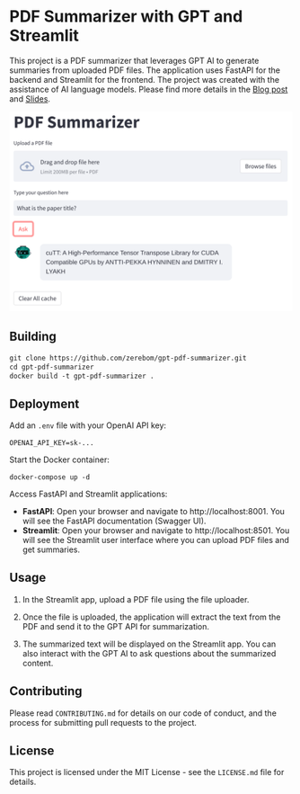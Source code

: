 # PDF Summarizer with GPT and Streamlit

This project is a PDF summarizer that leverages GPT AI to generate summaries from uploaded PDF files. The application uses FastAPI for the backend and Streamlit for the frontend. The project was created with the assistance of AI language models. Please find more details in the [Blog post](https://zenn.dev/zerebom/articles/1ffd51da420c9e) and [Slides](https://speakerdeck.com/zerebom/chatgpttonohui-hua-nodetafen-xi-kai-fa-dui-hua-wozui-shi-hua-surutamenozhi-zhen-tote-xing).

<img src="screenshot.png">

## Building

```
git clone https://github.com/zerebom/gpt-pdf-summarizer.git
cd gpt-pdf-summarizer
docker build -t gpt-pdf-summarizer .
```

## Deployment

Add an `.env` file with your OpenAI API key:

```
OPENAI_API_KEY=sk-...
```

Start the Docker container:

```
docker-compose up -d
```

Access FastAPI and Streamlit applications:

- **FastAPI**: Open your browser and navigate to http://localhost:8001. You will see the FastAPI documentation (Swagger UI).
- **Streamlit**: Open your browser and navigate to http://localhost:8501. You will see the Streamlit user interface where you can upload PDF files and get summaries.

## Usage

1. In the Streamlit app, upload a PDF file using the file uploader.

2. Once the file is uploaded, the application will extract the text from the PDF and send it to the GPT API for summarization.

3. The summarized text will be displayed on the Streamlit app. You can also interact with the GPT AI to ask questions about the summarized content.

## Contributing

Please read `CONTRIBUTING.md` for details on our code of conduct, and the process for submitting pull requests to the project.

## License

This project is licensed under the MIT License - see the `LICENSE.md` file for details.


